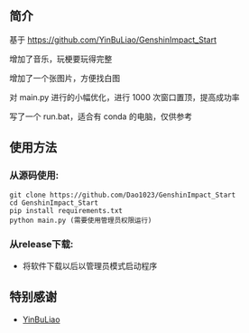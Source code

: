 ## 简介

基于 https://github.com/YinBuLiao/GenshinImpact_Start 

增加了音乐，玩梗要玩得完整

增加了一个张图片，方便找白图

对 main.py 进行的小幅优化，进行 1000 次窗口置顶，提高成功率

写了一个 run.bat，适合有 conda 的电脑，仅供参考

## 使用方法

### 从源码使用:

```
git clone https://github.com/Dao1023/GenshinImpact_Start
cd GenshinImpact_Start
pip install requirements.txt
python main.py (需要使用管理员权限运行)
```

### 从release下载:

- 将软件下载以后以管理员模式启动程序

## 特别感谢

- [YinBuLiao](https://github.com/YinBuLiao/GenshinImpact_Start)

